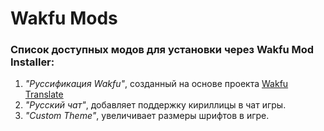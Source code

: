 # Wakfu Mods
### Список доступных модов для установки через **Wakfu Mod Installer**:

1. *"Руссификация Wakfu"*, созданный на основе проекта [Wakfu Translate](https://github.com/Valianton/Wakfu-Translate)
2. *"Русский чат"*, добавляет поддержку кириллицы в чат игры.
3. *"Custom Theme"*, увеличивает размеры шрифтов в игре.
